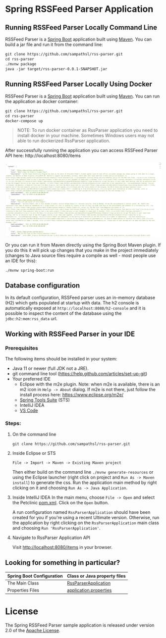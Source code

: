 # Spring RSSFeed Parser Application

## Running RSSFeed Parser Locally Command Line
RSSFeed Parser is a [Spring Boot](https://spring.io/guides/gs/spring-boot) application built using [Maven](https://spring.io/guides/gs/maven/). You can build a jar file and run it from the command line:


```
git clone https://github.com/sampathsl/rss-parser.git
cd rss-parser
./mvnw package
java -jar target/rss-parser-0.0.1-SNAPSHOT.jar
```

## Running RSSFeed Parser Locally Using Docker
RSSFeed Parser is a [Spring Boot](https://spring.io/guides/gs/spring-boot) application built using [Maven](https://spring.io/guides/gs/maven/). You can run the application as docker container:

```
git clone https://github.com/sampathsl/rss-parser.git
cd rss-parser
docker-compose up
```

> NOTE: To run docker container as RssParser application you need to install docker in your machine. Sometimes Windows users may not able to run dockerized RssParser application.


After successfully running the application you can access RSSFeed Parser API here: http://localhost:8080/items

<img width="1042" alt="rssfeed-api-screenshot" src="https://github.com/sampathsl/rss-parser/blob/master/docs/api.png">

Or you can run it from Maven directly using the Spring Boot Maven plugin. If you do this it will pick up changes that you make in the project immediately (changes to Java source files require a compile as well - most people use an IDE for this):

```
./mvnw spring-boot:run
```

## Database configuration

In its default configuration, RSSFeed parser uses an in-memory database (H2) which
gets populated at startup with data. The h2 console is automatically exposed at `http://localhost:8080/h2-console`
and it is possible to inspect the content of the database using the `jdbc:h2:mem:rss_data` url.

## Working with RSSFeed Parser in your IDE

### Prerequisites
The following items should be installed in your system:
* Java 11 or newer (full JDK not a JRE).
* git command line tool (https://help.github.com/articles/set-up-git)
* Your preferred IDE 
  * Eclipse with the m2e plugin. Note: when m2e is available, there is an m2 icon in `Help -> About` dialog. If m2e is
  not there, just follow the install process here: https://www.eclipse.org/m2e/
  * [Spring Tools Suite](https://spring.io/tools) (STS)
  * IntelliJ IDEA
  * [VS Code](https://code.visualstudio.com)

### Steps:

1) On the command line
    ```
    git clone https://github.com/sampathsl/rss-parser.git
    ```
2) Inside Eclipse or STS
    ```
    File -> Import -> Maven -> Existing Maven project
    ```

    Then either build on the command line `./mvnw generate-resources` or using the Eclipse launcher (right click on project and `Run As -> Maven install`) to generate the css. Run the application main method by right clicking on it and choosing `Run As -> Java Application`.

3) Inside IntelliJ IDEA
    In the main menu, choose `File -> Open` and select the Petclinic [pom.xml](pom.xml). Click on the `Open` button.

    A run configuration named `RssParserApplication` should have been created for you if you're using a recent Ultimate version. Otherwise, run the application by right clicking on the `RssParserApplication` main class and choosing `Run 'RssParserApplication'`.

4) Navigate to RssParser Application API

    Visit [http://localhost:8080/items](http://localhost:8080/items) in your browser.


## Looking for something in particular?

|Spring Boot Configuration | Class or Java property files  |
|--------------------------|---|
|The Main Class | [RssParserApplication](https://github.com/sampathsl/rss-parser/blob/master/src/main/java/com/gifted/rss/RssParserApplication.java) |
|Properties Files | [application.properties](https://github.com/sampathsl/rss-parser/blob/master/src/main/resources/application.properties) |

# License

The Spring RSSFeed Parser sample application is released under version 2.0 of the [Apache License](https://www.apache.org/licenses/LICENSE-2.0).